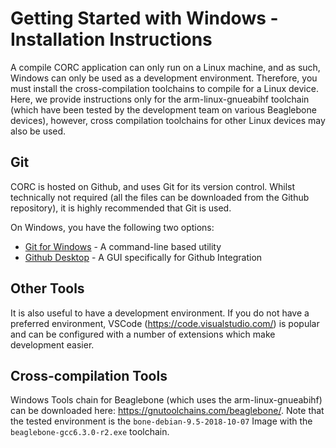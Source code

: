 # Getting Started with Windows - Installation Instructions
A compile CORC application can only run on a Linux machine, and as such, Windows can only be used as a development environment. Therefore, you must install the cross-compilation toolchains to compile for a Linux device. Here, we provide instructions only for the arm-linux-gnueabihf toolchain (which have been tested by the development team on various Beaglebone devices), however, cross compilation toolchains for other Linux devices may also be used. 

## Git 
CORC is hosted on Github, and uses Git for its version control. Whilst technically not required (all the files can be downloaded from the Github repository), it is highly recommended that Git is used. 

On Windows, you have the following two options:

- [Git for Windows](https://git-scm.com/download/win) - A command-line based utility
- [Github Desktop](https://desktop.github.com/) - A GUI specifically for Github Integration 

## Other Tools
It is also useful to have a development environment. If you do not have a preferred environment, VSCode (https://code.visualstudio.com/) is popular and can be configured with a number of extensions which make development easier. 

## Cross-compilation Tools 
Windows Tools chain for Beaglebone (which uses the arm-linux-gnueabihf) can be downloaded here: https://gnutoolchains.com/beaglebone/. Note that the tested environment is the `bone-debian-9.5-2018-10-07` Image with the `beaglebone-gcc6.3.0-r2.exe` toolchain.